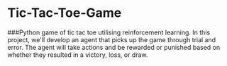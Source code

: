 # Tic-Tac-Toe-Game

###Python game of tic tac toe utilising reinforcement learning. In this project, we'll develop an agent that picks up the game through trial and error. The agent will take actions and be rewarded or punished based on whether they resulted in a victory, loss, or draw.
